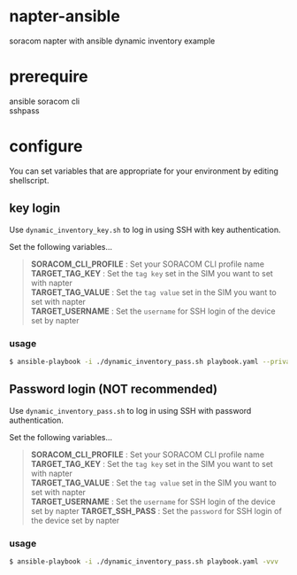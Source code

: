 # napter-ansible
soracom napter with ansible dynamic inventory example

# prerequire
ansible 
soracom cli  
sshpass

# configure
You can set variables that are appropriate for your environment by editing shellscript.

## key login
Use `dynamic_inventory_key.sh` to log in using SSH with key authentication.  

Set the following variables...

> **SORACOM_CLI_PROFILE** : Set your SORACOM CLI profile name  
> **TARGET_TAG_KEY** : Set the `tag key` set in the SIM you want to set with napter  
> **TARGET_TAG_VALUE** : Set the `tag value` set in the SIM you want to set with napter  
> **TARGET_USERNAME** : Set the `username` for SSH login of the device set by napter

### usage
```bash
$ ansible-playbook -i ./dynamic_inventory_pass.sh playbook.yaml --private-key=<YOUR SECRET KEY> -vvv
```


## Password login (NOT recommended)
Use `dynamic_inventory_pass.sh` to log in using SSH with password authentication.  

Set the following variables...

> **SORACOM_CLI_PROFILE** : Set your SORACOM CLI profile name  
> **TARGET_TAG_KEY** : Set the `tag key` set in the SIM you want to set with napter  
> **TARGET_TAG_VALUE** : Set the `tag value` set in the SIM you want to set with napter  
> **TARGET_USERNAME** : Set the `username` for SSH login of the device set by napter
> **TARGET_SSH_PASS** : Set the `password` for SSH login of the device set by napter

### usage
```bash
$ ansible-playbook -i ./dynamic_inventory_pass.sh playbook.yaml -vvv
```

